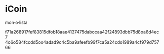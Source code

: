 # iCoin
mon·o·lista

f71a268917fef83815dfob18aae4137475dabocaa42f24893dbb75d8oa6d4ec7
4o6o584fccdd5oo4adad9c4c5ba9afeefb99f7ca5a24cdo1989a4cf979d75766
